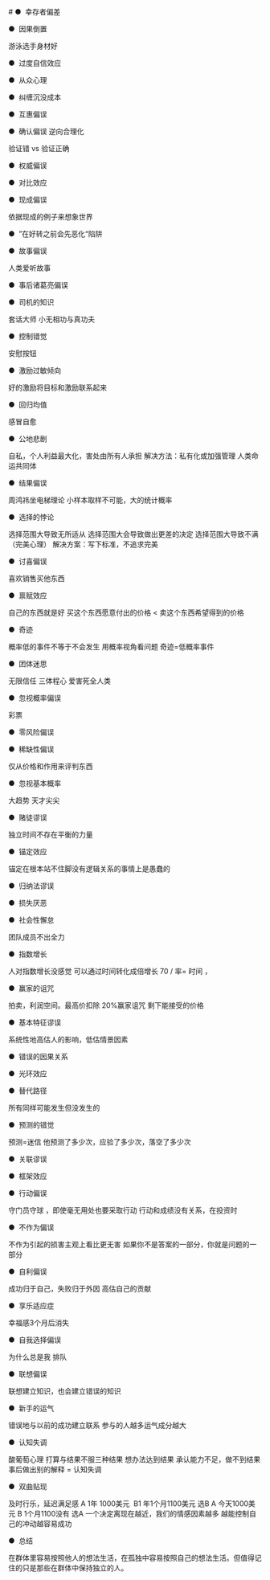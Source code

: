 \#
●  幸存者偏差

●  因果倒置

游泳选手身材好

●  过度自信效应

●  从众心理

●  纠缠沉没成本

●  互惠偏误

●  确认偏误 逆向合理化

验证错 vs 验证正确

●  权威偏误

●  对比效应

●  现成偏误

依据现成的例子来想象世界

●  ”在好转之前会先恶化“陷阱

●  故事偏误

人类爱听故事

●  事后诸葛亮偏误

●  司机的知识

套话大师 小无相功与真功夫

●  控制错觉

安慰按钮

●  激励过敏倾向

好的激励将目标和激励联系起来

●  回归均值

感冒自愈

●  公地悲剧

自私，个人利益最大化，害处由所有人承担 解决方法：私有化或加强管理 人类命运共同体

●  结果偏误

周鸿祎坐电梯理论 小样本取样不可能，大的统计概率

●  选择的悖论

选择范围大导致无所适从 选择范围大会导致做出更差的决定 选择范围大导致不满（完美心理） 解决方案：写下标准，不追求完美

●  讨喜偏误

喜欢销售买他东西

●  禀赋效应

自己的东西就是好 买这个东西愿意付出的价格 < 卖这个东西希望得到的价格

●  奇迹

概率低的事件不等于不会发生 用概率视角看问题 奇迹=低概率事件

●  团体迷思

无限信任 三体程心 爱害死全人类

●  忽视概率偏误

彩票

●  零风险偏误

●  稀缺性偏误

仅从价格和作用来评判东西

●  忽视基本概率

大趋势 天才尖尖

●  赌徒谬误

独立时间不存在平衡的力量

●  锚定效应

锚定在根本站不住脚没有逻辑关系的事情上是愚蠢的

●  归纳法谬误

●  损失厌恶

●  社会性懈怠

团队成员不出全力

●  指数增长

人对指数增长没感觉 可以通过时间转化成倍增长 70 / 率= 时间 ，

●  赢家的诅咒

拍卖，利润空间。最高价扣除 20%赢家诅咒 剩下能接受的价格

●  基本特征谬误

系统性地高估人的影响，低估情景因素

●  错误的因果关系

●  光环效应

●  替代路径

所有同样可能发生但没发生的

●  预测的错觉

预测=迷信 他预测了多少次，应验了多少次，落空了多少次

●  关联谬误

●  框架效应

●  行动偏误

守门员守球 ，即使毫无用处也要采取行动 行动和成绩没有关系，在投资时

●  不作为偏误

不作为引起的损害主观上看比更无害 如果你不是答案的一部分，你就是问题的一部分

●  自利偏误

成功归于自己，失败归于外因 高估自己的贡献

●  享乐适应症

幸福感3个月后消失

●  自我选择偏误

为什么总是我 排队

●  联想偏误

联想建立知识，也会建立错误的知识

●  新手的运气

错误地与以前的成功建立联系 参与的人越多运气成分越大

●  认知失调

酸葡萄心理 打算与结果不服三种结果 想办法达到结果 承认能力不足，做不到结果 事后做出别的解释 = 认知失调

●  双曲贴现

及时行乐，延迟满足感 A 1年 1000美元  B1 年1个月1100美元 选B A 今天1000美元 B 1个月1100没有 选A 一个决定离现在越近，我们的情感因素越多 越能控制自己的冲动越容易成功

●  总结

在群体里容易按照他人的想法生活，在孤独中容易按照自己的想法生活。但值得记住的只是那些在群体中保持独立的人。